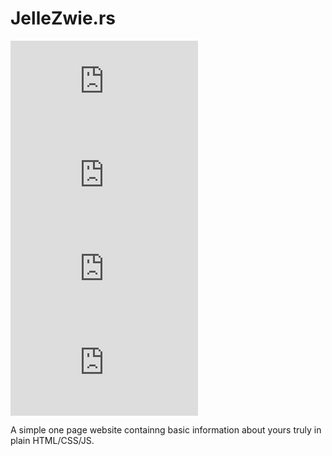 # JelleZwie.rs
![The size of the code used for this site](https://img.shields.io/github/languages/code-size/jelle619/jellezwie.rs?color=149dcc&style=flat-square) ![The size of this site's repository](https://img.shields.io/github/repo-size/jelle619/jellezwie.rs?color=149dcc&style=flat-square) ![The amount of languages the site's code uses](https://img.shields.io/github/languages/count/jelle619/jellezwie.rs?color=149dcc&style=flat-square) ![Last commit made to this site](https://img.shields.io/github/last-commit/jelle619/jellezwie.rs?color=149dcc&style=flat-square)

A simple one page website containng basic information about yours truly in plain HTML/CSS/JS.
